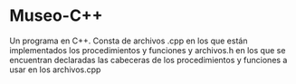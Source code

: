 # Museo-C++
Un programa en C++. Consta de archivos .cpp en los que están implementados los procedimientos y funciones y archivos.h en los que se encuentran declaradas las cabeceras de los procedimientos y funciones a usar en los archivos.cpp
